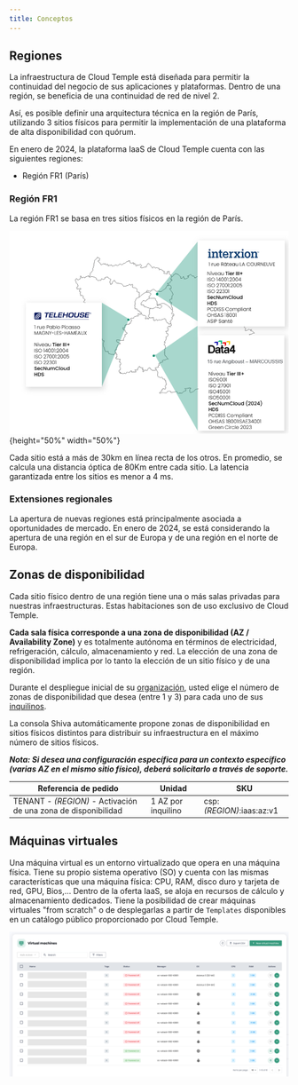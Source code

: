 ```yaml
---
title: Conceptos
---
```


## Regiones

La infraestructura de Cloud Temple está diseñada para permitir la continuidad del negocio de sus aplicaciones y plataformas. 
Dentro de una región, se beneficia de una continuidad de red de nivel 2.

Así, es posible definir una arquitectura técnica en la región de París, utilizando 3 sitios físicos para permitir la implementación de una plataforma de alta disponibilidad con quórum.

En enero de 2024, la plataforma IaaS de Cloud Temple cuenta con las siguientes regiones:

- Región FR1 (París)

### Región FR1

La región FR1 se basa en tres sitios físicos en la región de París. 

![](images/iaas_az_001.png){height="50%" width="50%"}

Cada sitio está a más de 30km en línea recta de los otros. En promedio, se calcula una distancia óptica de 80Km entre cada sitio. La latencia garantizada entre los sitios es menor a 4 ms.

### Extensiones regionales

La apertura de nuevas regiones está principalmente asociada a oportunidades de mercado. En enero de 2024, se está considerando la apertura de una región en el sur de Europa y de una región en el norte de Europa.

## Zonas de disponibilidad 

Cada sitio físico dentro de una región tiene una o más salas privadas para nuestras infraestructuras. Estas habitaciones son de uso exclusivo de Cloud Temple.

__Cada sala física corresponde a una zona de disponibilidad (AZ / Availability Zone)__ y es totalmente autónoma en términos de electricidad, refrigeración, cálculo, almacenamiento y red.
La elección de una zona de disponibilidad implica por lo tanto la elección de un sitio físico y de una región.

Durante el despliegue inicial de su [organización](../console/organisations.md),
usted elige el número de zonas de disponibilidad que desea (entre 1 y 3) para cada uno de sus [inquilinos](../console/tenants.md).

La consola Shiva automáticamente propone zonas de disponibilidad en sitios físicos distintos para distribuir su infraestructura en el máximo número de sitios físicos.

*__Nota: Si desea una configuración específica para un contexto específico (varias AZ en el mismo sitio físico), deberá solicitarlo a través de soporte.__*


| Referencia de pedido                                       | Unidad          | SKU                        |  
|------------------------------------------------------------|-----------------|----------------------------|
| TENANT - *(REGION)* - Activación de una zona de disponibilidad | 1 AZ por inquilino | csp:*(REGION)*:iaas:az:v1 |


## Máquinas virtuales
Una máquina virtual es un entorno virtualizado que opera en una máquina física. 
Tiene su propio sistema operativo (SO) y cuenta con las mismas características que una máquina física: CPU, RAM, disco duro y tarjeta de red, GPU, Bios,...
Dentro de la oferta IaaS, se aloja en recursos de cálculo y almacenamiento dedicados. 
Tiene la posibilidad de crear máquinas virtuales "from scratch" o de desplegarlas a partir de `Templates` disponibles en un catálogo público proporcionado por Cloud Temple. 

![](images/shiva_vm_home.png)

